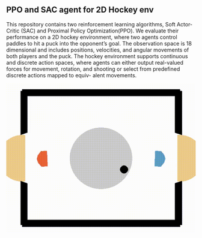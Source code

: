 ## PPO and SAC agent for 2D Hockey env

This repository contains two reinforcement learning algorithms, Soft Actor-Critic (SAC) and Proximal
Policy Optimization(PPO). We evaluate their performance on a 2D hockey environment, where two
agents control paddles to hit a puck into the opponent’s goal. The observation space is 18 dimensional
and includes positions, velocities, and angular movements of both players and the puck. The hockey
environment supports continuous and discrete action spaces, where agents can either output real-valued
forces for movement, rotation, and shooting or select from predefined discrete actions mapped to equiv-
alent movements.

![](SAC/plots/output.gif)
